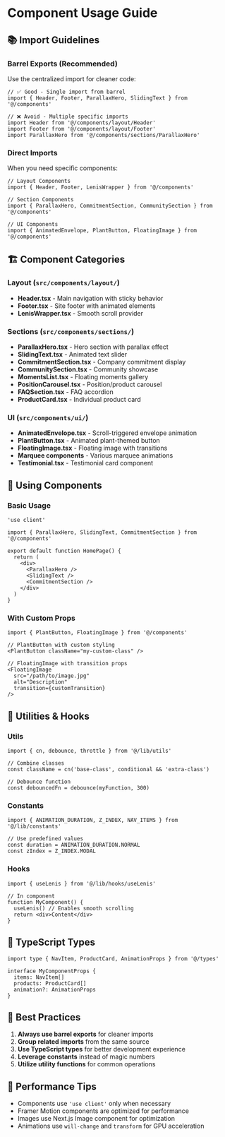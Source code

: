 # Component Usage Guide

## 📚 Import Guidelines

### Barrel Exports (Recommended)

Use the centralized import for cleaner code:

```tsx
// ✅ Good - Single import from barrel
import { Header, Footer, ParallaxHero, SlidingText } from '@/components'

// ❌ Avoid - Multiple specific imports
import Header from '@/components/layout/Header'
import Footer from '@/components/layout/Footer'
import ParallaxHero from '@/components/sections/ParallaxHero'
```

### Direct Imports

When you need specific components:

```tsx
// Layout Components
import { Header, Footer, LenisWrapper } from '@/components'

// Section Components
import { ParallaxHero, CommitmentSection, CommunitySection } from '@/components'

// UI Components
import { AnimatedEnvelope, PlantButton, FloatingImage } from '@/components'
```

## 🏗️ Component Categories

### Layout (`src/components/layout/`)

- **Header.tsx** - Main navigation with sticky behavior
- **Footer.tsx** - Site footer with animated elements
- **LenisWrapper.tsx** - Smooth scroll provider

### Sections (`src/components/sections/`)

- **ParallaxHero.tsx** - Hero section with parallax effect
- **SlidingText.tsx** - Animated text slider
- **CommitmentSection.tsx** - Company commitment display
- **CommunitySection.tsx** - Community showcase
- **MomentsList.tsx** - Floating moments gallery
- **PositionCarousel.tsx** - Position/product carousel
- **FAQSection.tsx** - FAQ accordion
- **ProductCard.tsx** - Individual product card

### UI (`src/components/ui/`)

- **AnimatedEnvelope.tsx** - Scroll-triggered envelope animation
- **PlantButton.tsx** - Animated plant-themed button
- **FloatingImage.tsx** - Floating image with transitions
- **Marquee components** - Various marquee animations
- **Testimonial.tsx** - Testimonial card component

## 🎨 Using Components

### Basic Usage

```tsx
'use client'

import { ParallaxHero, SlidingText, CommitmentSection } from '@/components'

export default function HomePage() {
  return (
    <div>
      <ParallaxHero />
      <SlidingText />
      <CommitmentSection />
    </div>
  )
}
```

### With Custom Props

```tsx
import { PlantButton, FloatingImage } from '@/components'

// PlantButton with custom styling
<PlantButton className="my-custom-class" />

// FloatingImage with transition props
<FloatingImage
  src="/path/to/image.jpg"
  alt="Description"
  transition={customTransition}
/>
```

## 🔧 Utilities & Hooks

### Utils

```tsx
import { cn, debounce, throttle } from '@/lib/utils'

// Combine classes
const className = cn('base-class', conditional && 'extra-class')

// Debounce function
const debouncedFn = debounce(myFunction, 300)
```

### Constants

```tsx
import { ANIMATION_DURATION, Z_INDEX, NAV_ITEMS } from '@/lib/constants'

// Use predefined values
const duration = ANIMATION_DURATION.NORMAL
const zIndex = Z_INDEX.MODAL
```

### Hooks

```tsx
import { useLenis } from '@/lib/hooks/useLenis'

// In component
function MyComponent() {
  useLenis() // Enables smooth scrolling
  return <div>Content</div>
}
```

## 📝 TypeScript Types

```tsx
import type { NavItem, ProductCard, AnimationProps } from '@/types'

interface MyComponentProps {
  items: NavItem[]
  products: ProductCard[]
  animation?: AnimationProps
}
```

## 🎯 Best Practices

1. **Always use barrel exports** for cleaner imports
2. **Group related imports** from the same source
3. **Use TypeScript types** for better development experience
4. **Leverage constants** instead of magic numbers
5. **Utilize utility functions** for common operations

## 🚀 Performance Tips

- Components use `'use client'` only when necessary
- Framer Motion components are optimized for performance
- Images use Next.js Image component for optimization
- Animations use `will-change` and `transform` for GPU acceleration
